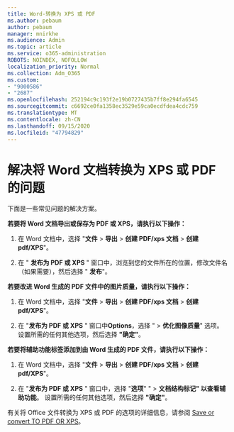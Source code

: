 ```yaml
---
title: Word-转换为 XPS 或 PDF
ms.author: pebaum
author: pebaum
manager: mnirkhe
ms.audience: Admin
ms.topic: article
ms.service: o365-administration
ROBOTS: NOINDEX, NOFOLLOW
localization_priority: Normal
ms.collection: Adm_O365
ms.custom:
- "9000586"
- "2687"
ms.openlocfilehash: 252194c9c193f2e19b0727435b7ff8e294fa6545
ms.sourcegitcommit: c6692ce0fa1358ec3529e59ca0ecdfdea4cdc759
ms.translationtype: MT
ms.contentlocale: zh-CN
ms.lasthandoff: 09/15/2020
ms.locfileid: "47794829"
---
```

# <a name="resolve-issues-converting-a-word-document-to-xps-or-pdf"></a>解决将 Word 文档转换为 XPS 或 PDF 的问题

下面是一些常见问题的解决方案。 

**若要将 Word 文档导出或保存为 PDF 或 XPS，请执行以下操作：**

1. 在 Word 文档中，选择 "**文件**  >  **导出**  >  **创建 PDF/xps 文档**  >  **创建 pdf/XPS**"。

2. 在 " **发布为 PDF 或 XPS** " 窗口中，浏览到您的文件所在的位置，修改文件名（如果需要），然后选择 " **发布**"。

**若要改进 Word 生成的 PDF 文件中的图片质量，请执行以下操作：**

1. 在 Word 文档中，选择 "**文件**  >  **导出**  >  **创建 PDF/xps 文档**  >  **创建 pdf/XPS**"。

2. 在 "**发布为 PDF 或 XPS** " 窗口中**Options**，选择 "  >  **优化图像质量**" 选项。 设置所需的任何其他选项，然后选择 **"确定"**。 

**若要将辅助功能标签添加到由 Word 生成的 PDF 文件，请执行以下操作：**
 
1. 在 Word 文档中，选择 "**文件**  >  **导出**  >  **创建 PDF/xps 文档**  >  **创建 pdf/XPS**"。

2. 在 "**发布为 PDF 或 XPS** " 窗口中，选择 "**选项**" "  >  **文档结构标记" 以查看辅助功能**。 设置所需的任何其他选项，然后选择 **"确定"**。

有关将 Office 文件转换为 XPS 或 PDF 的选项的详细信息，请参阅 [Save or convert TO PDF OR XPS](https://support.office.com/article/d85416c5-7d77-4fd6-a216-6f4bf7c7c110)。